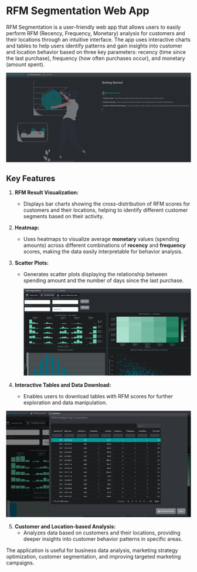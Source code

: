 # RFM Segmentation Web App

RFM Segmentation is a user-friendly web app that allows users to easily perform RFM (Recency, Frequency, Monetary) analysis for customers and their locations through an intuitive interface. The app uses interactive charts and tables to help users identify patterns and gain insights into customer and location behavior based on three key parameters: recency (time since the last purchase), frequency (how often purchases occur), and monetary (amount spent).
     
   ![GettingStarted](https://github.com/machinely79/rfm_segmentation/blob/main/images/getting_started.png)


## Key Features

1. **RFM Result Visualization:**
   - Displays bar charts showing the cross-distribution of RFM scores for customers and their locations, helping to identify different customer segments based on their activity.

2. **Heatmap:**
   - Uses heatmaps to visualize average **monetary** values (spending amounts) across different combinations of **recency** and **frequency** scores, making the data easily interpretable for behavior analysis.

3. **Scatter Plots:**
   - Generates scatter plots displaying the relationship between spending amount and the number of days since the last purchase.



     ![RFMScoring](https://github.com/machinely79/rfm_segmentation/blob/main/images/customer_scoring.png)

3. **Interactive Tables and Data Download:**
   - Enables users to download tables with RFM scores for further exploration and data manipulation.



 ![GetScores](https://github.com/machinely79/rfm_segmentation/blob/main/images/get_data_scores.png)


5. **Customer and Location-based Analysis:**
   - Analyzes data based on customers and their locations, providing deeper insights into customer behavior patterns in specific areas.


The application is useful for business data analysis, marketing strategy optimization, customer segmentation, and improving targeted marketing campaigns.


